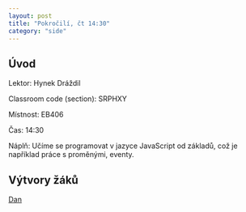 ```yaml
---
layout: post
title: "Pokročilí, čt 14:30"
category: "side"
---
```


## Úvod

Lektor: Hynek Dráždil

Classroom code (section): SRPHXY

Místnost: EB406

Čas: 14:30

Náplň: Učíme se programovat v jazyce JavaScript od základů, což je například práce s proměnými, eventy.

## Výtvory žáků
[Dan](https://studio.code.org/projects/applab/zZyrSaBj1APe1mRLN3FBv98VIKdoQtHmau_XF1x2W6g)
